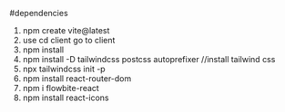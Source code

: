 #dependencies

1. npm create vite@latest
2. use cd client go to client
3. npm install
4. npm install -D tailwindcss postcss autoprefixer //install tailwind css
5. npx tailwindcss init -p
6. npm install react-router-dom
7. npm i flowbite-react
8. npm install react-icons
